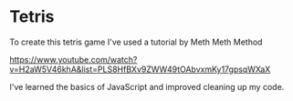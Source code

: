 # Tetris
To create this tetris game I've used a tutorial by Meth Meth Method

https://www.youtube.com/watch?v=H2aW5V46khA&list=PLS8HfBXv9ZWW49tOAbvxmKy17gpsqWXaX

I've learned the basics of JavaScript and improved cleaning up my code.
